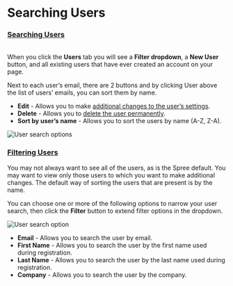 # Searching Users

### [Searching Users](searching-users.md#searching-users)

\
When you click the **Users** tab you will see a **Filter dropdown**, a **New User** button, and all existing users that have ever created an account on your page.

Next to each user’s email, there are 2 buttons and by clicking User above the list of users’ emails, you can sort them by name.

* **Edit** - Allows you to make [additional changes to the user’s settings](editing-users.md).
* **Delete** - Allows you to [delete the user permanently](deleting-users.md).
* **Sort by user’s name** - Allows you to sort the users by name (A-Z, Z-A).

![User search options](https://guides.spreecommerce.org/static/5f1bd63cf008218bfc7a2f769bdb1c12/03ffe/users\_tab.jpg)

### [Filtering Users](https://guides.spreecommerce.org/user/users/searching\_users.html#filtering-users) <a href="#filtering-users" id="filtering-users"></a>

You may not always want to see all of the users, as is the Spree default. You may want to view only those users to which you want to make additional changes. The default way of sorting the users that are present is by the name.

You can choose one or more of the following options to narrow your user search, then click the **Filter** button to extend filter options in the dropdown.

![User search option](https://guides.spreecommerce.org/static/331e824de37cc6047719c2be9e5e9449/03ffe/users\_search\_option.jpg)

* **Email** - Allows you to search the user by email.
* **First Name** - Allows you to search the user by the first name used during registration.
* **Last Name** - Allows you to search the user by the last name used during registration.
* **Company** - Allows you to search the user by the company.
